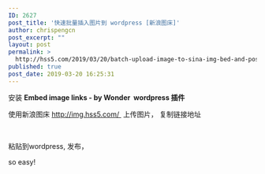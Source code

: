 ```yaml
---
ID: 2627
post_title: '快速批量插入图片到 wordpress [新浪图床]'
author: chrispengcn
post_excerpt: ""
layout: post
permalink: >
  http://hss5.com/2019/03/20/batch-upload-image-to-sina-img-bed-and-post-to-wordpress/
published: true
post_date: 2019-03-20 16:25:31
---
```

安装 <strong>Embed image links - by Wonder  wordpress 插件</strong>

使用新浪图床 http://img.hss5.com/  上传图片， 复制链接地址

&nbsp;

粘贴到wordpress, 发布，

so easy!

&nbsp;

&nbsp;